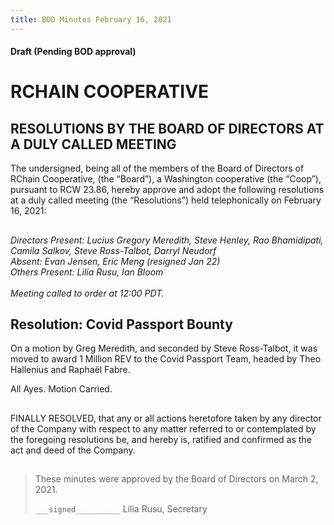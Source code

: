 ```yaml
---
title: BOD Minutes February 16, 2021
---
```

#### Draft (Pending BOD approval)
<!--Markdown rendering of [2021/02-16/20210216-DocuSign.pdf](/2021/02-16/20210216-DocuSign.pdf)-->

##

# RCHAIN COOPERATIVE

## RESOLUTIONS BY THE BOARD OF DIRECTORS AT A DULY CALLED MEETING
The undersigned, being all of the members of the Board of Directors of RChain Cooperative, (the “Board”), a Washington cooperative (the “Coop”), pursuant to RCW 23.86, hereby approve and adopt the following resolutions at a duly called meeting (the “Resolutions”) held telephonically on February 16, 2021:

##

*Directors Present:  Lucius Gregory Meredith, Steve Henley, Rao Bhamidipati, Camila Salkov, Steve Ross-Talbot, Darryl Neudorf* \
*Absent: Evan Jensen, Eric Meng (resigned Jan 22)* \
*Others Present:  Lilia Rusu, Ian Bloom* \
\
*Meeting called to order at 12:00 PDT.*

##

## Resolution: Covid Passport Bounty
On a motion by Greg Meredith, and seconded by Steve Ross-Talbot, it was moved to award 1 Million REV to the Covid Passport Team, headed by Theo Hallenius and Raphaël Fabre.

All Ayes. Motion Carried.

##

FINALLY RESOLVED, that any or all actions heretofore taken by any director of the Company with respect to any matter referred to or contemplated by the foregoing resolutions be, and hereby is, ratified and confirmed as the act and deed of the Company.

##

>These minutes were approved by the Board of Directors on March 2, 2021.
>
> `___signed__________`
> Lilia Rusu, Secretary
